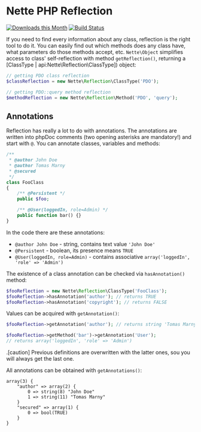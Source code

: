 Nette PHP Reflection
====================

[![Downloads this Month](https://img.shields.io/packagist/dm/nette/reflection.svg)](https://packagist.org/packages/nette/reflection)
[![Build Status](https://travis-ci.org/nette/reflection.svg?branch=master)](https://travis-ci.org/nette/reflection)

If you need to find every information about any class, reflection is the right tool to do it. You can easily find out which methods does any class have, what parameters do those methods accept, etc. `Nette\Object` simplifies access to class' self-reflection with method `getReflection()`, returning a [ClassType | api:Nette\Reflection\ClassType]) object:

```php
// getting PDO class reflection
$classReflection = new Nette\Reflection\ClassType('PDO');

// getting PDO::query method reflection
$methodReflection = new Nette\Reflection\Method('PDO', 'query');
```

Annotations
-----------

Reflection has really a lot to do with annotations. The annotations are written into phpDoc comments (two opening asterisks are mandatory!) and start with `@`. You can annotate classes, variables and methods:

```php
/**
 * @author John Doe
 * @author Tomas Marny
 * @secured
 */
class FooClass
{
	/** @Persistent */
	public $foo;

	/** @User(loggedIn, role=Admin) */
	public function bar() {}
}
```

In the code there are these annotations:

- `@author John Doe` - string, contains text value `'John Doe'`
- `@Persistent` - boolean, its presence means `TRUE`
- `@User(loggedIn, role=Admin)` - contains associative `array('loggedIn', 'role' => 'Admin')`


The existence of a class annotation can be checked via `hasAnnotation()` method:


```php
$fooReflection = new Nette\Reflection\ClassType('FooClass');
$fooReflection->hasAnnotation('author'); // returns TRUE
$fooReflection->hasAnnotation('copyright'); // returns FALSE
```

Values can be acquired with `getAnnotation()`:

```php
$fooReflection->getAnnotation('author'); // returns string 'Tomas Marny'

$fooReflection->getMethod('bar')->getAnnotation('User');
// returns array('loggedIn', 'role' => 'Admin')
```

.[caution]
Previous definitions are overwritten with the latter ones, sou you will always get the last one.

All annotations can be obtained with `getAnnotations()`:

```
array(3) {
	"author" => array(2) {
		0 => string(8) "John Doe"
		1 => string(11) "Tomas Marny"
	}
	"secured" => array(1) {
		0 => bool(TRUE)
	}
}
```
